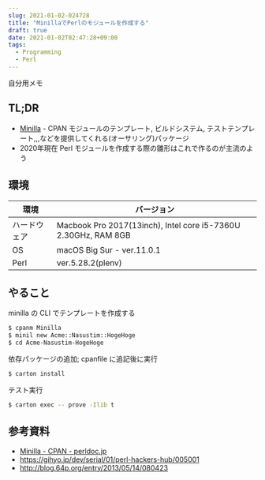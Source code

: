 ```yaml
---
slug: 2021-01-02-024728
title: "MinillaでPerlのモジュールを作成する"
draft: true
date: 2021-01-02T02:47:28+09:00
tags:
  - Programming
  - Perl
---
```


自分用メモ

## TL;DR

- [Minilla](https://metacpan.org/pod/Minilla) - CPAN モジュールのテンプレート, ビルドシステム, テストテンプレート,,,などを提供してくれる(オーサリング)パッケージ
- 2020年現在 Perl モジュールを作成する際の雛形はこれで作るのが主流のよう

## 環境

| 環境 | バージョン |
| --- | --- |
| ハードウェア | Macbook Pro 2017(13inch), Intel core i5-7360U 2.30GHz, RAM 8GB |
| OS | macOS Big Sur - ver.11.0.1 |
| Perl | ver.5.28.2(plenv) |

## やること

minilla の CLI でテンプレートを作成する

```bash
$ cpanm Minilla
$ minil new Acme::Nasustim::HogeHoge
$ cd Acme-Nasustim-HogeHoge

```

依存パッケージの追加; cpanfile に追記後に実行

```bash
$ carton install
```

テスト実行

```bash
$ carton exec -- prove -Ilib t
```

## 参考資料

- [Minilla - CPAN - perldoc.jp](https://perldoc.jp/docs/modules/Minilla-v0.6.4/lib/Minilla.pod)
- https://gihyo.jp/dev/serial/01/perl-hackers-hub/005001
- http://blog.64p.org/entry/2013/05/14/080423
